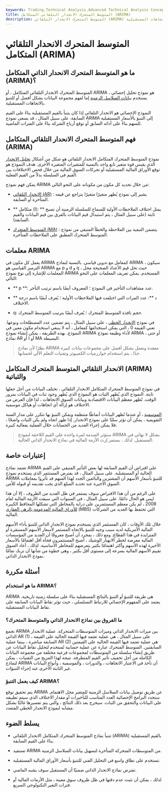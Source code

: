 ```yaml
---
keywords: Trading,Technical Analysis,Advanced Technical Analysis Concepts
title: المتوسط المتحرك الانحدار التلقائي المتكامل (ARIMA)
description: المتوسط المتحرك الانحدار التلقائي (ARIMA) هو نموذج تحليل إحصائي يستفيد من بيانات السلاسل الزمنية للتنبؤ بالاتجاهات المستقبلية.
---
```


# المتوسط المتحرك الانحدار التلقائي المتكامل (ARIMA)
## ما هو المتوسط المتحرك الانحدار الذاتي المتكامل (ARIMA)؟

المتوسط المتحرك الانحدار التلقائي المتكامل ، أو ARIMA ، هو نموذج تحليل إحصائي يستخدم [بيانات السلاسل الزمنية](/timeseries) إما لفهم مجموعة البيانات بشكل أفضل أو للتنبؤ بالاتجاهات المستقبلية.

النموذج الإحصائي هو الانحدار التلقائي إذا كان يتنبأ بالقيم المستقبلية بناءً على القيم السابقة. على سبيل المثال ، قد يسعى نموذج ARIMA إلى التنبؤ بالأسعار المستقبلية للسهم بناءً على أدائه السابق أو توقع أرباح الشركة بناءً على الفترات الماضية.

## فهم المتوسط المتحرك الانحدار التلقائي المتكامل (ARIMA)

نموذج المتوسط المتحرك المتكامل الانحدار التلقائي هو شكل من أشكال [تحليل الانحدار](/regression) الذي يقيس قوة متغير تابع واحد بالنسبة للمتغيرات المتغيرة الأخرى. هدف النموذج هو توقع الأوراق المالية المستقبلية أو تحركات السوق المالية من خلال فحص الاختلافات بين القيم في السلسلة بدلاً من القيم الفعلية.

يمكن فهم نموذج ARIMA من خلال تحديد كل مكون من مكوناته على النحو التالي:

- [الانحدار التلقائي (AR)](/autoregressive) : يشير إلى نموذج يُظهر متغيرًا متغيرًا يتراجع عن قيمه المتأخرة أو السابقة.

- ** متكامل (I): ** يمثل اختلاف الملاحظات الأولية للسماح للسلسلة الزمنية أن تصبح ثابتة (على سبيل المثال ، يتم استبدال قيم البيانات بالفرق بين قيم البيانات والقيم السابقة).

- [المتوسط المتحرك (MA)](/movingaverage) : يتضمن التبعية بين الملاحظة والخطأ المتبقي من نموذج المتوسط المتحرك المطبق على الملاحظات المتأخرة.

## معلمات ARIMA

يعمل كل مكون في ARIMA كمعامل مع تدوين قياسي. بالنسبة لنماذج ARIMA ، سيكون الترميز القياسي هو ARIMA مع p و d و q ، حيث تحل قيم الأعداد الصحيحة محل المعلمات للإشارة إلى نوع نموذج ARIMA المستخدم. يمكن تعريف المعلمات على النحو التالي:

- ** p **: عدد مشاهدات التأخير في النموذج ؛ المعروف أيضًا باسم ترتيب التأخر.

- ** د **: عدد المرات التي اختلفت فيها الملاحظات الأولية ؛ يُعرف أيضًا باسم درجة الاختلاف.

- q: حجم نافذة المتوسط المتحرك ؛ يُعرف أيضًا بترتيب المتوسط المتحرك.

في نموذج [الانحدار الخطي](/nonlinear-regression) ، على سبيل المثال ، يتم تضمين عدد المصطلحات ونوعها. تعني القيمة 0 ، التي يمكن استخدامها كمعامل ، أنه لا ينبغي استخدام مكون معين في النموذج. بهذه الطريقة ، يمكن إنشاء نموذج ARIMA لأداء وظيفة نموذج ARMA ، أو حتى نماذج AR أو I أو MA البسيطة.

> نظرًا لأن نماذج ARIMA معقدة وتعمل بشكل أفضل على مجموعات بيانات كبيرة جدًا ، يتم استخدام خوارزميات الكمبيوتر وتقنيات التعلم الآلي لحسابها.

>

## الانحدار التلقائي المتوسط المتحرك المتكامل (ARIMA) والثباتية

في نموذج المتوسط المتحرك المتكامل الانحدار التلقائي ، تختلف البيانات من أجل جعلها ثابتة. النموذج الذي يُظهر الثبات هو النموذج الذي يُظهر وجود ثبات في البيانات بمرور الوقت. تُظهر معظم البيانات الاقتصادية وبيانات السوق الاتجاهات ، لذا فإن الغرض من الاختلاف هو إزالة أي اتجاهات أو هياكل موسمية.

[الموسمية](/seasonality) ، أو عندما تُظهر البيانات أنماطًا منتظمة ويمكن التنبؤ بها تتكرر على مدار السنة التقويمية ، يمكن أن تؤثر سلبًا على نموذج الانحدار. إذا ظهر اتجاه ولم يكن الثبات واضحًا ، فلا يمكن إجراء العديد من الحسابات خلال العملية بفعالية كبيرة.

> ستؤثر الصدمة لمرة واحدة على القيم اللاحقة لنموذج ARIMA بشكل لا نهائي في المستقبل. لذلك ، يستمر إرث الأزمة المالية في نماذج الانحدار الذاتي الحالية.

>

## إعتبارات خاصة

تعتمد نماذج ARIMA على افتراض أن القيم السابقة لها بعض التأثير المتبقي على القيم الحالية أو المستقبلية. على سبيل المثال ، قد يفترض المستثمر الذي يستخدم نموذج ARIMA للتنبؤ بأسعار الأسهم أن المشترين والبائعين الجدد لهذا السهم قد تأثروا بمعاملات السوق الأخيرة عند تحديد المبلغ الذي يجب تقديمه أو قبوله للأمن.

على الرغم من أن هذا الافتراض سوف يستمر في ظل العديد من الظروف ، إلا أن هذا ليس هو الحال دائمًا. على سبيل المثال ، في السنوات التي سبقت الأزمة المالية لعام 2008 ، لم يكن معظم المستثمرين على دراية بالمخاطر التي تشكلها المحافظ الكبيرة [للأوراق المالية المدعومة بالرهن العقاري](/mbs) (MBS) التي تحتفظ بها العديد من الشركات المالية.

خلال تلك الأوقات ، كان المستثمر الذي يستخدم نموذج الانحدار الذاتي للتنبؤ بأداء الأسهم المالية الأمريكية لديه سبب وجيه للتنبؤ بالاتجاه المستمر لأسعار الأسهم المستقرة أو المتزايدة في هذا القطاع. ومع ذلك ، بمجرد أن أصبح معروفًا أن العديد من المؤسسات المالية معرضة لخطر الانهيار الوشيك ، أصبح المستثمرون فجأة أقل اهتمامًا بالأسعار الأخيرة لهذه الأسهم وأكثر اهتمامًا بكثير بتعرضهم للمخاطر الأساسية. لذلك ، أعاد السوق تقييم الأسهم المالية بسرعة إلى مستوى أقل بكثير ، وهي خطوة من شأنها أن تربك تمامًا نموذج الانحدار الذاتي.

## أسئلة مكررة

### ما هو استخدام ARIMA؟

ARIMA هي طريقة للتنبؤ أو التنبؤ بالنتائج المستقبلية بناءً على سلسلة زمنية تاريخية. يعتمد على المفهوم الإحصائي للارتباط التسلسلي ، حيث تؤثر نقاط البيانات السابقة على نقاط البيانات المستقبلية.

### ما الفروق بين نماذج الانحدار الذاتي والمتوسط المتحرك؟

تجمع ARIMA بين ميزات الانحدار الذاتي وميزات المتوسطات المتحركة. عملية الانحدار الذاتي AR (1) ، على سبيل المثال ، هي عملية تعتمد فيها القيمة الحالية على القيمة السابقة مباشرة ، بينما عملية AR (2) هي عملية تعتمد فيها القيمة الحالية على القيمتين السابقتين. المتوسط المتحرك عبارة عن عملية حسابية تُستخدم لتحليل نقاط البيانات عن طريق إنشاء سلسلة من المتوسطات لمجموعات فرعية مختلفة من مجموعة البيانات الكاملة من أجل تخفيف تأثير القيم المتطرفة. نتيجة لهذا المزيج من التقنيات ، يمكن لنماذج ARIMA أن تأخذ في الاعتبار الاتجاهات ، والدورات ، والموسمية ، وأنواع البيانات غير الثابتة الأخرى عند إجراء التنبؤات.

### كيف يعمل التنبؤ ARIMA؟

يتم تحقيق توقع ARIMA عن طريق توصيل بيانات السلاسل الزمنية للمتغير محل الاهتمام. ستحدد البرامج الإحصائية العدد المناسب للتأخيرات أو مقدار الاختلاف الذي سيتم تطبيقه على البيانات والتحقق من الثبات. سيخرج بعد ذلك النتائج ، والتي يتم تفسيرها غالبًا بشكل مشابه لنموذج الانحدار الخطي المتعدد.

## يسلط الضوء

- تتنبأ نماذج المتوسط المتحرك المتكامل الانحدار التلقائي (ARIMA) بالقيم المستقبلية بناءً على القيم السابقة.

- تستفيد ARIMA من المتوسطات المتحركة المتأخرة لتسهيل بيانات السلاسل الزمنية.

- تستخدم على نطاق واسع في التحليل الفني للتنبؤ بأسعار الأوراق المالية المستقبلية.

- تفترض نماذج الانحدار الذاتي ضمنيًا أن المستقبل سوف يشبه الماضي.

- لذلك ، يمكن أن تثبت عدم دقتها في ظل ظروف سوق معينة ، مثل الأزمات المالية أو فترات التغير التكنولوجي السريع.

